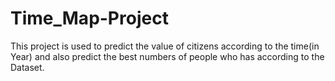 # Time_Map-Project
This project is used to predict the value of citizens according to the time(in Year) and also predict the best numbers of people who has according to the Dataset.
